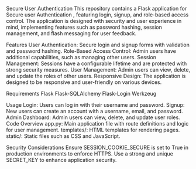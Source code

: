 Secure User Authentication
This repository contains a Flask application for Secure user Authentication , featuring login, signup, and role-based access control. The application is designed with security and user experience in mind, implementing features such as password hashing, session management, and flash messaging for user feedback.

Features
User Authentication: Secure login and signup forms with validation and password hashing.
Role-Based Access Control: Admin users have additional capabilities, such as managing other users.
Session Management: Sessions have a configurable lifetime and are protected with strong security measures.
User Management: Admin users can view, delete, and update the roles of other users.
Responsive Design: The application is designed to be responsive and user-friendly on various devices.

Requirements
Flask
Flask-SQLAlchemy
Flask-Login
Werkzeug

Usage
Login: Users can log in with their username and password.
Signup: New users can create an account with a username, email, and password.
Admin Dashboard: Admin users can view, delete, and update user roles.
Code Overview
app.py: Main application file with route definitions and logic for user management.
templates/: HTML templates for rendering pages.
static/: Static files such as CSS and JavaScript.

Security Considerations
Ensure SESSION_COOKIE_SECURE is set to True in production environments to enforce HTTPS.
Use a strong and unique SECRET_KEY to enhance application security.
